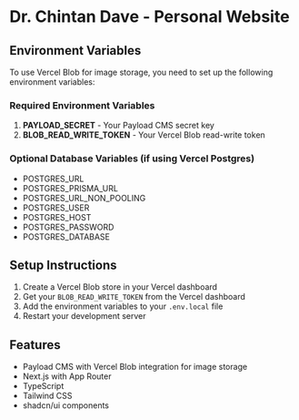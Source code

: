 # Dr. Chintan Dave - Personal Website

## Environment Variables

To use Vercel Blob for image storage, you need to set up the following environment variables:

### Required Environment Variables

1. **PAYLOAD_SECRET** - Your Payload CMS secret key
2. **BLOB_READ_WRITE_TOKEN** - Your Vercel Blob read-write token

### Optional Database Variables (if using Vercel Postgres)

- POSTGRES_URL
- POSTGRES_PRISMA_URL
- POSTGRES_URL_NON_POOLING
- POSTGRES_USER
- POSTGRES_HOST
- POSTGRES_PASSWORD
- POSTGRES_DATABASE

## Setup Instructions

1. Create a Vercel Blob store in your Vercel dashboard
2. Get your `BLOB_READ_WRITE_TOKEN` from the Vercel dashboard
3. Add the environment variables to your `.env.local` file
4. Restart your development server

## Features

- Payload CMS with Vercel Blob integration for image storage
- Next.js with App Router
- TypeScript
- Tailwind CSS
- shadcn/ui components
